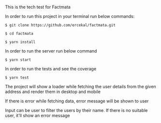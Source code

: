 This is the tech test for Factmata

In order to run this project in your terminal run below commands:

`$ git clone https://github.com/ercekal/factmata.git`

`$ cd factmata`

`$ yarn install`

In order to run the server run below command

`$ yarn start`

In order to run the tests and see the coverage

`$ yarn test`

The project will show a loader while fetching the user details from the given address and render them in desktop and mobile

If there is error while fetching data, error message will be shown to user

Input can be user to filter the users by their name. If there is no suitable user, it'll show an error message

